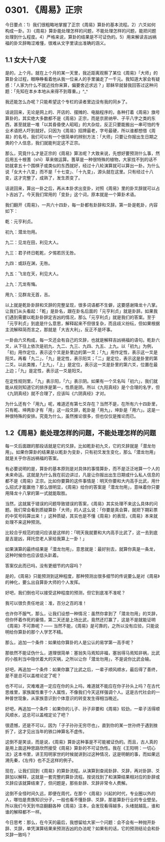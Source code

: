 # 0301. 《周易》正宗

今日要点：1）我们很粗略地掌握了正宗《周易》算卦的基本流程。2）六爻如何构成一卦。3）《周易》算卦能处理怎样的问题，不能处理怎样的问题，能把问题处理到什么程度。4）严格来说，算卦的结果是不可证伪的。5）用来解读吉凶祸福的卦爻辞晦涩难懂，很难从文字里读出准确的涵义。

## 1.1 女大十八变

是的，上个月。就在上个月的某一天里，我近距离观察了某位《周易》「大师」的算卦全过程，眼睁睁看着他从我一位亲人的手里骗走了一千元。我知道大家会有疑惑：「人家为什么不就近找你来算，偏要舍近求远？」耶稣早就替我回答过这种问题：「先知在本乡本地从来得不到尊重。」^_^

我还能怎么办呢？只能希望这个专栏的读者里边没有我的同乡了。

话说回来，无论是网上的、开店的、摆摊的、电脑程序的，各种打着《周易》旗号算卦的，其实绝大多数都不是《周易》正宗，而是京房纳甲、子平八字之类的东西，甚至就是一堆「以其昏昏使人昭昭」的大杂烩，反正只要能搬出一串可怕的专业术语把人吓到就好。只因为《周易》招牌最老，字号最硬，所以谁都想借《周易》的名号。我们可以有一个很简单的辨别方法：「大师」只要让你报出生日期之类的个人信息，我们就能判定这不正宗。

那么，究竟什么才是正宗的《周易》算法呢？大致来说，先想好要预测什么事，然后用五十根蓍（shī）草来做运算。蓍草是一种很特殊的植物，大家找不到的话不妨就拿五十个围棋子或类似的东西就好，经过十八轮演算就可以算出一卦。为什么说「女大十八变」而不是「十七变」、「十九变」，源头就在这里。只有经过十八变，这才完整了，成熟了，发生质变了。

话说回来，算出一卦之后，再从本卦求出变卦，对照《周易》里的卦爻辞就可以占卜吉凶了。今天我们常用的「变卦」这个词，原本就是一个算卦术语。

我们翻开《周易》，一共六十四卦，每一卦都有卦辞和爻辞。第一卦是乾卦，内容如下：

乾：元亨利贞。

初九：潜龙勿用。

九二：见龙在田，利见大人。

九三：君子终日乾乾，夕惕若厉无咎。

九四：或跃在渊，无咎。

九五：飞龙在天，利见大人。

上九：亢龙有悔。

用九：见群龙无首，吉。

以上就是乾卦卦辞和爻辞的完整呈现，很多词语都不生僻，这要感谢降龙十八掌。让我们从头看起：「乾」是卦名，跟在卦名后面的「元亨利贞」就是卦辞。如果我们遇到需要以乾卦卦辞定吉凶的情况，那么「元亨利贞」就是我们的答案。至于「元亨利贞」到底是什么意思，解释起来不但很复杂，而且歧义纷纭，但如果根据主流解释简而言之，那就是「大吉大利」，反正不是坏事。

一卦由六爻构成，每一爻还会有自己的爻辞，也就是解释吉凶祸福的语句。乾卦六爻，从下往上依次是初九、九二、九三、九四、九五、上九。以「初九」为例，「初」用作定位，表示这个爻是卦里边的第一爻；「九」用作定性，表示这一爻是阳爻。再看「九二」，「九」是定性，表示阳爻；「二」是定位，表示这是卦里的第二爻。以此类推，「上九」，「上」是定位，表示这一爻是卦里的第六爻，位置在最上边；「九」是定性，表示这一爻是阳爻。

在定性规则里，「九」表示阳，「六」表示阴。如果有一个爻名叫「初六」，我们就能从规则知道它的排序是第一，性质是阴。所以《九阳真经》是个合理的名字，但《九阴真经》就不合理了，应该叫《六阴真经》才对。

为什么还有个「用九」呢，难道还有第七爻存在？当然不是，在所有六十四卦里，只有乾、坤两卦才有「用」这一段爻辞，乾卦是「用九」，坤卦是「用六」。这是一种很特殊的安排。究竟为什么，虽然推论很多，但也仅仅是推论而已。

## 1.2《周易》能处理怎样的问题，不能处理怎样的问题

每一爻后面跟的那段话就是它的爻辞。比如乾卦初九爻，它的爻辞就是「潜龙勿用」。如果你算卦的结果是以乾卦为变卦，只有初爻发生变化，那么「潜龙勿用」就是关乎你吉凶祸福的答案。

有必要说明的是，算卦的基本原则是对具体的事情算卦，而不是泛泛地算一个人的未来命运。这就是为什么我在前边讲过，凡是让你报出出生日期或什么私人信息的都不是《周易》正宗。比如你要算的这件事情是：明天你要和大内高手比武，用什么招式才能赢他？那么很明显，《周易》给你的答案是「潜龙勿用」，意味着你只要用降龙十八掌的第一式就能取胜。

当然，这就属于错误的问题导致错误的答案，《周易》其实处理不来这么具体的问题。我们常会看到质疑算卦「大师」的人这么说：「你要是真会算，就把下期彩票的中奖号码算出来！」这种质疑，其实也是不懂《周易》的表现，《周易》本来就处理不来这种预测。

比较合乎规范的提问应该是这样的：「明天我就要和大内高手比武了，这一去到底是吉是凶，拜托您老人家给我算上一卦！」

如果演算的最终结果是「潜龙勿用」，意思就是：最好别去，就算你真是一条龙，这种时候你也应该低头趴着。

答案仅此而已吗，没有更细节的内容吗？

是的，《周易》只能预测到这种程度，那种预测出很多细节的传说要么是对《周易》的神化，要么出自算卦大师的个人发挥。

好吧，我们倒也可以接受这种程度的预测，但它到底准不准呢？

我可以很负责任地说：准，百分之百的准！

也许你不服气，那么，让我们设想一种情况：虽然你拿到了「潜龙勿用」的爻辞，但你怀着作死的豪情，第二天还是上场比武，竟然还打赢了，这是不是就能证明《周易》不可靠呢？—— 当然不能，《周易》是可靠的，之所以没有应验，只能说明给你算卦的那个人学艺不精。

那么，追加一个条件：如果给你算卦的人是公认的易学第一高手呢？

那依然不能证伪什么，道理很简单：塞翁失马焉知非福，塞翁得马焉知非祸，比武的小胜利当中隐伏着大的灾祸，之所以让你「潜龙勿用」，不是说你比武会输。

好吧，再追加一个条件：如果你赢了比武之后，一辈子顺风顺水，最后得了善终，是不是总可以盖棺论定了呢？

也不可以，灾难难道一定应在你的头上吗，难道就不能应在你子孙头上吗？在古代思维里，家族属性重于个人属性，不像我们今天这样强调个人。这是古代社会的一种普世现象，从家族意识到个体意识的转变发生得相当晚近。

好吧，再追加一个条件：如果你的儿子、孙子非要和《周易》较劲，一辈子活得顺风顺水，这总可以盖棺定论了吧？

很遗憾，还是不可以，因为「子子孙孙无穷尽也」，直到你的某一世孙终于遇到挫折了，这才见出当年的铁口神算名不虚传。

这倒不是笑谈，而是说，《周易》算卦这种事是不可能被证伪的。而且，古人真的是用上面这种思路欣然接受《周易》算卦的不可证伪性。我在《王阳明：一切心法》这本书里，讲王阳明家世的时候就讲到过这种情况，这是明朝的事，而如果远溯先秦，《左传》也不乏这样的例子。

现在，让我们回到《周易》的算卦流程。从演算到查阅卦辞、爻辞，再对卦辞、爻辞加以解释，这就是一套完整的算卦流程。按说找到了和演算结果相对应的卦辞或爻辞应该就算结束了，但问题是，那些卦辞、爻辞非常令人费解。

这倒不全怪时间久远，即便在周代，在那个《周易》兴起的时代，专业圈以外的人，哪怕是贵族知识分子，一般也看不懂卦辞、爻辞，那是算卦行业的专业壁垒。所以我们今天到书店翻翻各种《周易》注本，会发现看得越多，头绪就越乱，谁和谁的解释都不一样。

今日思考：那么，在今天的最后，我想留给大家一个问题：会不会有一种抛开卦辞、爻辞，单凭演算结果来预测吉凶的办法呢？如果有的话，它的预测结论会和卦爻辞一致吗？